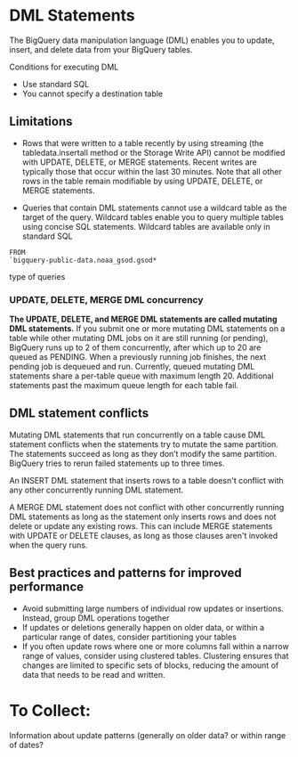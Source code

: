 # DML Statements
The BigQuery data manipulation language (DML) enables you to update, insert, and delete data from your BigQuery tables.

Conditions for executing DML
- Use standard SQL
- You cannot specify a destination table

## Limitations
- Rows that were written to a table recently by using streaming (the tabledata.insertall method or the Storage Write API) 
cannot be modified with UPDATE, DELETE, or MERGE statements. Recent writes are typically those that occur within the last 30 minutes. 
Note that all other rows in the table remain modifiable by using UPDATE, DELETE, or MERGE statements.

- Queries that contain DML statements cannot use a wildcard table as the target of the query. Wildcard tables enable you to query multiple tables using concise SQL statements. Wildcard tables are available only in standard SQL
``` 
FROM
`bigquery-public-data.noaa_gsod.gsod*
``` 
type of queries

### UPDATE, DELETE, MERGE DML concurrency
**The UPDATE, DELETE, and MERGE DML statements are called mutating DML statements.** If you submit one or more mutating DML statements on a table while other mutating DML jobs on it are still running (or pending), BigQuery runs up to 2 of them concurrently, after which up to 20 are queued as PENDING. When a previously running job finishes, the next pending job is dequeued and run. Currently, queued mutating DML statements share a per-table queue with maximum length 20. Additional statements past the maximum queue length for each table fail.

## DML statement conflicts
Mutating DML statements that run concurrently on a table cause DML statement conflicts when the statements try to mutate the same partition. The statements succeed as long as they don’t modify the same partition. BigQuery tries to rerun failed statements up to three times.

An INSERT DML statement that inserts rows to a table doesn't conflict with any other concurrently running DML statement.

A MERGE DML statement does not conflict with other concurrently running DML statements as long as the statement only inserts rows and does not delete or update any existing rows. This can include MERGE statements with UPDATE or DELETE clauses, as long as those clauses aren't invoked when the query runs.

## Best practices and patterns for improved performance
- Avoid submitting large numbers of individual row updates or insertions. Instead, group DML operations together
- If updates or deletions generally happen on older data, or within a particular range of dates, consider partitioning your tables
- If you often update rows where one or more columns fall within a narrow range of values, consider using clustered tables. Clustering ensures that changes are limited to specific sets of blocks, reducing the amount of data that needs to be read and written.

# To Collect:

Information about update patterns (generally on older data? or within range of dates?

